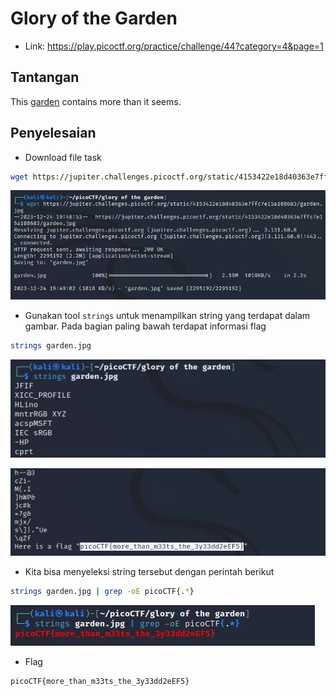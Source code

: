 # Glory of the Garden
- Link: https://play.picoctf.org/practice/challenge/44?category=4&page=1

## Tantangan
This [garden](https://jupiter.challenges.picoctf.org/static/4153422e18d40363e7ffc7e15a108683/garden.jpg) contains more than it seems.

## Penyelesaian
- Download file task
```sh
wget https://jupiter.challenges.picoctf.org/static/4153422e18d40363e7ffc7e15a108683/garden.jpg
```

![alt text](https://github.com/rahardian-dwi-saputra/picoCTF-writeup/blob/main/Forensics/glory%20of%20the%20garden/assets/garden%201.JPG)

- Gunakan tool `strings` untuk menampilkan string yang terdapat dalam gambar. Pada bagian paling bawah terdapat informasi flag
```sh
strings garden.jpg
```

![alt text](https://github.com/rahardian-dwi-saputra/picoCTF-writeup/blob/main/Forensics/glory%20of%20the%20garden/assets/garden%202.JPG)

![alt text](https://github.com/rahardian-dwi-saputra/picoCTF-writeup/blob/main/Forensics/glory%20of%20the%20garden/assets/garden%203.JPG)

- Kita bisa menyeleksi string tersebut dengan perintah berikut
```sh
strings garden.jpg | grep -oE picoCTF{.*}
```

![alt text](https://github.com/rahardian-dwi-saputra/picoCTF-writeup/blob/main/Forensics/glory%20of%20the%20garden/assets/garden%204.JPG)

- Flag
```sh
picoCTF{more_than_m33ts_the_3y33dd2eEF5}
```